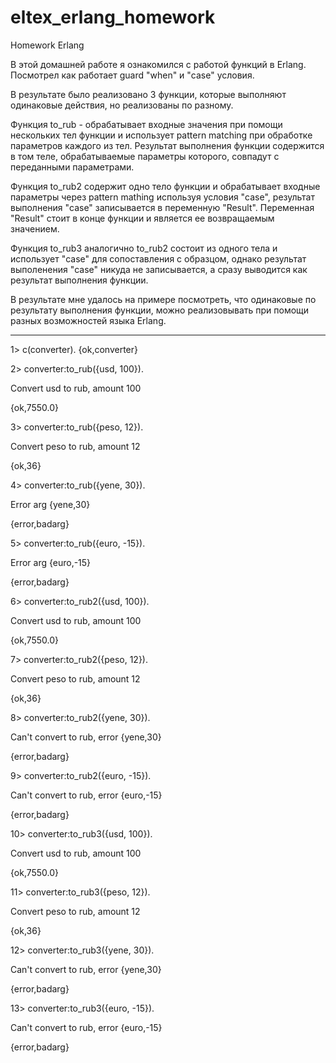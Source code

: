 # eltex_erlang_homework
Homework Erlang

В этой домашней работе я ознакомился с работой функций в Erlang.
Посмотрел как работает guard "when" и "case" условия.

В результате было реализовано 3 функции, которые выполняют одинаковые действия, но реализованы по разному.

Функция to_rub - обрабатывает входные значения при помощи нескольких тел функции и использует pattern matching при обработке параметров каждого из тел. Результат выполнения функции содержится в том теле, обрабатываемые параметры которого, совпадут с переданными параметрами.

Функция to_rub2 содержит одно тело функции и обрабатывает входные параметры через pattern mathing используя условия "case", результат выполнения "case" записывается в переменную "Result". Переменная "Result" стоит в конце функции и является ее возвращаемым значением.

Функция to_rub3 аналогично to_rub2 состоит из одного тела и использует "case" для сопоставления с образцом, однако результат выполенения "case" никуда не записывается, а сразу выводится как результат выполнения функции.

В результате мне удалось на примере посмотреть, что одинаковые по результату выполнения функции, можно реализовывать при помощи разных возможностей языка Erlang.

*************************************************************************************************************************************************************************
1> c(converter).
{ok,converter}

2> converter:to_rub({usd, 100}).

Convert usd to rub, amount 100

{ok,7550.0}

3> converter:to_rub({peso, 12}).

Convert peso to rub, amount 12

{ok,36}

4> converter:to_rub({yene, 30}).

Error arg {yene,30}

{error,badarg}

5> converter:to_rub({euro, -15}).

Error arg {euro,-15}

{error,badarg}

6> converter:to_rub2({usd, 100}).

Convert usd to rub, amount 100

{ok,7550.0}

7> converter:to_rub2({peso, 12}).

Convert peso to rub, amount 12

{ok,36}

8> converter:to_rub2({yene, 30}).

Can't convert to rub, error {yene,30}

{error,badarg}

9> converter:to_rub2({euro, -15}).

Can't convert to rub, error {euro,-15}

{error,badarg}

10> converter:to_rub3({usd, 100}).

Convert usd to rub, amount 100

{ok,7550.0}

11> converter:to_rub3({peso, 12}). 

Convert peso to rub, amount 12

{ok,36}

12> converter:to_rub3({yene, 30}).

Can't convert to rub, error {yene,30}

{error,badarg}

13> converter:to_rub3({euro, -15}).

Can't convert to rub, error {euro,-15}

{error,badarg}
